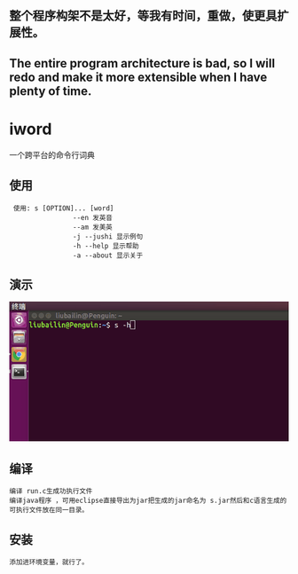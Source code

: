 ## 整个程序构架不是太好，等我有时间，重做，使更具扩展性。
## The entire program architecture is bad, so I will redo and make it more extensible when I have plenty of time.
# iword
一个跨平台的命令行词典
## 使用
	 使用: s [OPTION]... [word]  
					--en 发英音
					--am 发美英
					-j --jushi 显示例句
					-h --help 显示帮助
					-a --about 显示关于

## 演示
![](./img/test.gif)
## 编译
	编译 run.c生成功执行文件
	编译java程序 ，可用eclipse直接导出为jar把生成的jar命名为 s.jar然后和c语言生成的可执行文件放在同一目录。
## 安装
	添加进环境变量，就行了。 

